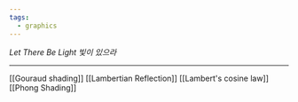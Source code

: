```yaml
---
tags:
  - graphics
---
```


_Let There Be Light_
_빛이 있으라_

---

[[Gouraud shading]]
[[Lambertian Reflection]]
[[Lambert's cosine law]]
[[Phong Shading]]